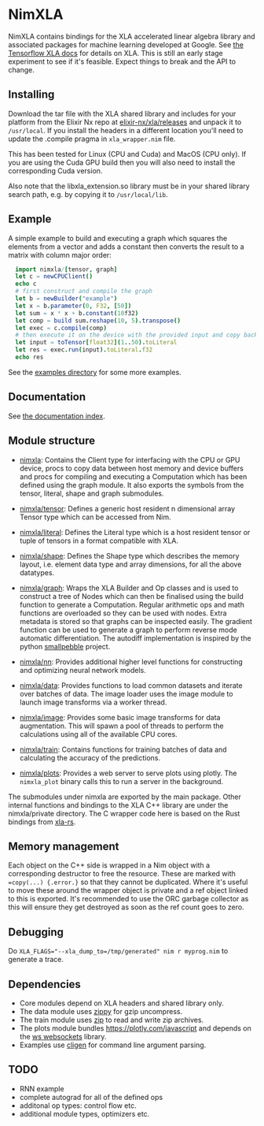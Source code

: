 # NimXLA
NimXLA contains bindings for the XLA accelerated linear algebra library and associated packages for machine learning developed at Google. See [the Tensorflow XLA docs](https://www.tensorflow.org/xla) for details on XLA. This is still an early stage experiment to see if it's feasible. Expect things to break and the API to change.

## Installing
Download the tar file with the XLA shared library and includes for your platform from the Elixir Nx repo at [elixir-nx/xla/releases](https://github.com/elixir-nx/xla/releases) and unpack it to `/usr/local`. If you install the headers in a different location you'll need to update the .compile pragma in `xla_wrapper.nim` file.

This has been tested for Linux (CPU and Cuda) and MacOS (CPU only). If you are using the Cuda GPU build then you will also need to install the corresponding Cuda version. 

Also note that the libxla_extension.so library must be in your shared library search path, e.g. by copying it to `/usr/local/lib`.

## Example 
A simple example to build and executing a graph which squares the elements from a vector and adds a constant then converts the result to a matrix with column major order:

```nim
  import nimxla/[tensor, graph]
  let c = newCPUClient()
  echo c
  # first construct and compile the graph
  let b = newBuilder("example")
  let x = b.parameter(0, F32, [50])
  let sum = x * x + b.constant(10f32)
  let comp = build sum.reshape(10, 5).transpose()
  let exec = c.compile(comp)
  # then execute it on the device with the provided input and copy back the result
  let input = toTensor[float32](1..50).toLiteral
  let res = exec.run(input).toLiteral.f32
  echo res
```
See the [examples directory](https://github.com/jnb666/nimxla/tree/main/examples) for some more examples.

## Documentation
See [the documentation index](https://jnb666.github.io/nimxla).

## Module structure
- [nimxla](https://jnb666.github.io/nimxla/nimxla.html): Contains the Client type for interfacing with the CPU or GPU device, procs to copy data between host memory and device buffers and procs for compiling and executing a Computation which has been defined using the graph module. It also exports the symbols from the tensor, literal, shape and graph submodules.

- [nimxla/tensor](https://jnb666.github.io/nimxla/tensor.html): Defines a generic host resident n dimensional array Tensor type which can be accessed from Nim.

- [nimxla/literal](https://jnb666.github.io/nimxla/literal.html): Defines the Literal type which is a host resident tensor or tuple of tensors in a format compatible with XLA.

- [nimxla/shape](https://jnb666.github.io/nimxla/shape.html): Defines the Shape type which describes the memory layout, i.e. element data type and array dimensions, for all the above datatypes.

- [nimxla/graph](https://jnb666.github.io/nimxla/graph.html): Wraps the XLA Builder and Op classes and is used to construct a tree of Nodes which can then be finalised using the build function to generate a Computation. Regular arithmetic ops and math functions are overloaded so they can be used with nodes. Extra metadata is stored so that graphs can be inspected easily. The gradient function can be used to generate a graph to perform reverse mode automatic differentiation. The autodiff implementation is inspired by the python [smallpebble](https://github.com/sradc/smallpebble) project.

- [nimxla/nn](https://jnb666.github.io/nimxla/nn.html): Provides additional higher level functions for constructing and optimizing neural network models.

- [nimxla/data](https://jnb666.github.io/nimxla/data.html): Provides functions to load common datasets and iterate over batches of data. The image loader uses the image module to launch image transforms via a worker thread.

- [nimxla/image](https://jnb666.github.io/nimxla/image.html): Provides some basic image transforms for data augmentation. This will spawn a pool of threads to perform the calculations using all of the available CPU cores.

- [nimxla/train](https://jnb666.github.io/nimxla/train.html): Contains functions for training batches of data and calculating the accuracy of the predictions.

- [nimxla/plots](https://jnb666.github.io/nimxla/plots.html): Provides a web server to serve plots using plotly. The `nimxla_plot` binary calls this to run a server in the background.

The submodules under nimxla are exported by the main package. Other internal functions and bindings to the XLA C++ library are under the nimxla/private directory. The C wrapper code here is based on the Rust bindings from [xla-rs](https://github.com/LaurentMazare/xla-rs).

## Memory management
Each object on the C++ side is wrapped in a Nim object with a corresponding destructor to free the resource. These are marked with `=copy(...) {.error.}` so that they cannot be duplicated. Where it's useful to move these around the wrapper object is private and a ref object linked to this is exported. It's recommended to use the ORC garbage collector as this will ensure they get destroyed as soon as the ref count goes to zero.

## Debugging
Do
```XLA_FLAGS="--xla_dump_to=/tmp/generated" nim r myprog.nim```
to generate a trace.

## Dependencies
- Core modules depend on XLA headers and shared library only.
- The data module uses [zippy](https://github.com/guzba/zippy) for gzip uncompress.
- The train module uses [zip](https://github.com/nim-lang/zip) to read and write zip archives.
- The plots module bundles https://plotly.com/javascript and depends on the [ws websockets](https://github.com/treeform/ws) library.
- Examples use [cligen](https://github.com/c-blake/cligen) for command line argument parsing.

## TODO
- RNN example
- complete autograd for all of the defined ops
- additonal op types: control flow etc.
- additional module types, optimizers etc.
